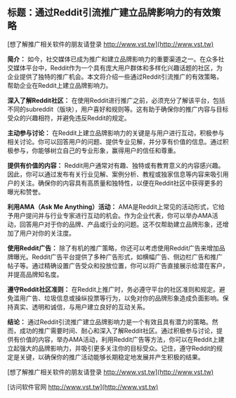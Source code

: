 ## **标题：通过Reddit引流推广建立品牌影响力的有效策略**

[想了解推广相关软件的朋友请登录 http://www.vst.tw](http://www.vst.tw)

**简介：**
如今，社交媒体已成为推广和建立品牌影响力的重要渠道之一。在众多社交媒体平台中，Reddit作为一个具有庞大用户群体和多样化兴趣话题的社区，为企业提供了独特的推广机会。本文将介绍一些通过Reddit引流推广的有效策略，帮助企业在Reddit上建立品牌影响力。

**深入了解Reddit社区：**
在使用Reddit进行推广之前，必须充分了解该平台，包括不同的subreddit（版块），用户喜好和规则等。这有助于确保你的推广内容与目标受众的兴趣相符，并避免违反Reddit的规定。

**主动参与讨论：**
在Reddit上建立品牌影响力的关键是与用户进行互动，积极参与相关讨论。你可以回答用户的问题、提供专业见解，并分享有价值的信息。通过积极参与，你能够树立自己的专业形象，赢得用户的信任和尊重。

**提供有价值的内容：**
Reddit用户通常对有趣、独特或有教育意义的内容感兴趣。因此，你可以通过发布有关行业见解、案例分析、教程或独家信息等内容来吸引用户的关注。确保你的内容具有高质量和独特性，以便在Reddit社区中获得更多的曝光和赞誉。

**利用AMA（Ask Me Anything）活动：**
AMA是Reddit上常见的活动形式，它给予用户提问并与行业专家进行互动的机会。作为企业代表，你可以举办AMA活动，回答用户对于你的品牌、产品或行业的问题。这不仅帮助建立品牌形象，还增加了用户对你的关注度。

**使用Reddit广告：**
除了有机的推广策略，你还可以考虑使用Reddit广告来增加品牌曝光。Reddit广告平台提供了多种广告形式，如横幅广告、侧边栏广告和推广帖子等。通过精确设置广告受众和投放位置，你可以将广告直接展示给潜在客户，并提高品牌知名度。

**遵守Reddit社区准则：**
在Reddit上推广时，务必遵守平台的社区准则和规定。避免滥用广告、垃圾信息或操纵投票等行为，以免对你的品牌形象造成负面影响。保持真实、透明和诚信，与用户建立良好的互动关系。

**结论：**
通过Reddit引流推广建立品牌影响力是一个有效且具有潜力的策略。然而，成功的推广需要时间、耐心和深入了解Reddit社区。通过积极参与讨论，提供有价值的内容，举办AMA活动，利用Reddit广告等方法，你可以在Reddit上建立起强大的品牌影响力，并吸引更多关注你的目标受众。记住，遵守Reddit的规定是关键，以确保你的推广活动能够长期稳定地发展并产生积极的结果。

[想了解推广相关软件的朋友请登录 http://www.vst.tw](http://www.vst.tw)


[访问软件官网 http://www.vst.tw](http://www.vst.tw)
